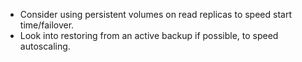 - Consider using persistent volumes on read replicas to speed start time/failover.
- Look into restoring from an active backup if possible, to speed autoscaling.
